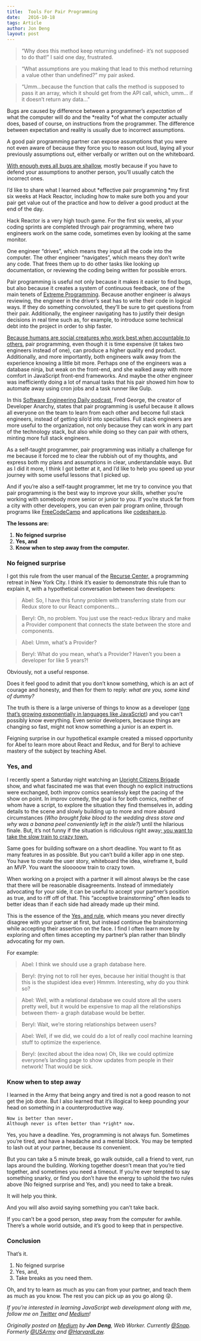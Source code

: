 ```yaml
---
title:  Tools For Pair Programming
date:   2016-10-18
tags: Article
author: Jon Deng
layout: post
---
```

> “Why does this method keep returning undefined- it’s not supposed to do that!” I said one day, frustrated.

> “What assumptions are you making that lead to this method returning a value other than undefined?” my pair asked.

> “Umm…because the function that calls the method is supposed to pass it an array, which it should get from the API call, which, umm… if it doesn’t return any data…”

Bugs are caused by difference between a programmer’s *expectation* of what the computer will do and the *reality *of what the computer actually does, based of course, on instructions from the programmer. The difference between expectation and reality is usually due to incorrect assumptions.

A good pair programming partner can expose assumptions that you were not even aware of because they force you to reason out loud, laying all your previously assumptions out, either verbally or written out on the whiteboard.

[With enough eyes all bugs are shallow](https://www.wikiwand.com/en/Linus's_Law), mostly because if you have to defend your assumptions to another person, you’ll usually catch the incorrect ones.

I’d like to share what I learned about *effective pair programming *my first six weeks at Hack Reactor, including how to make sure both you and your pair get value out of the practice and how to deliver a good product at the end of the day.

Hack Reactor is a very high touch game. For the first six weeks, all your coding sprints are completed through pair programming, where two engineers work on the same code, sometimes even by looking at the same monitor.

One engineer “drives”, which means they input all the code into the computer. The other engineer “navigates”, which means they don’t write any code. That frees them up to do other tasks like looking up documentation, or reviewing the coding being written for possible errors.

Pair programming is useful not only because it makes it easier to find bugs, but also because it creates a system of continuous feedback, one of the main tenets of [Extreme Programming](https://www.wikiwand.com/en/Extreme_programming). Because another engineer is always reviewing, the engineer in the driver’s seat has to write their code in logical ways. If they do something convoluted, they’ll be sure to get questions from their pair. Additionally, the engineer navigating has to justify their design decisions in real time such as, for example, to introduce some technical debt into the project in order to ship faster.

[Because humans are social creatures who work best when accountable to others](https://medium.com/@JonDeng/veteran-imposter-syndrome-5cfc1465b014#.p8mqlxukf), pair programming, even though it is time expensive (it takes two engineers instead of one), can produce a higher quality end product. Additionally, and more importantly, both engineers walk away from the experience knowing a little bit more. Perhaps one of the engineers was a database ninja, but weak on the front-end, and she walked away with more comfort in JavaScript front-end frameworks. And maybe the other engineer was inefficiently doing a lot of manual tasks that his pair showed him how to automate away using cron jobs and a task runner like Gulp.

In this [Software Engineering Daily podcast](https://www.wikiwand.com/en/Extreme_programming), Fred George, the creator of Developer Anarchy, states that pair programming is useful because it allows all everyone on the team to learn from each other and become full stack engineers, instead of getting silo’d into specialties. Full stack engineers are more useful to the organization, not only because they can work in any part of the technology stack, but also while doing so they can pair with others, minting more full stack engineers.

As a self-taught programmer, pair programming was initially a challenge for me because it forced me to clear the rubbish out of my thoughts, and express both my plans and assumptions in clear, understandable ways. But as I did it more, I think I got better at it, and I’d like to help you speed up your journey with some useful lessons that I picked up.

And if you’re also a self-taught programmer, let me try to convince you that pair programming is the best way to improve your skills, whether you’re working with somebody more senior or junior to you. If you’re stuck far from a city with other developers, you can even pair program online, through programs like [FreeCodeCamp](https://www.quora.com/Is-pair-programming-a-part-of-the-program-requirements-for-Free-Code-Camp) and applications like [codeshare.io](https://codeshare.io/).

**The lessons are:**

1.  **No feigned surprise**
2.  **Yes, and**
3.  **Know when to step away from the computer.**

### No feigned surprise

I got this rule from the user manual of the [Recurse Center,](https://www.recurse.com/manual) a programming retreat in New York City. I think it’s easier to demonstrate this rule than to explain it, with a hypothetical conversation between two developers:

> Abel: So, I have this funny problem with transferring state from our Redux store to our React components…

> Beryl: Oh, no problem. You just use the react-redux library and make a Provider component that connects the state between the store and components.

> Abel: Umm, what’s a Provider?

> Beryl: What do you mean, what’s a Provider? Haven’t you been a developer for like 5 years?!

Obviously, not a useful response.

Does it feel good to admit that you don’t know something, which is an act of courage and honesty, and then for them to reply: *what are you, some kind of dummy?*

The truth is there is a large universe of things to know as a developer ([one that’s growing exponentially in languages like JavaScript](https://hackernoon.com/how-it-feels-to-learn-javascript-in-2016-d3a717dd577f#.dzcodaf12)) and you can’t possibly know everything. Even senior developers, because things are changing so fast, might not know something a junior is an expert in.

Feigning surprise in our hypothetical example created a missed opportunity for Abel to learn more about React and Redux, and for Beryl to achieve mastery of the subject by teaching Abel.

### Yes, and

I recently spent a Saturday night watching an [Upright Citizens Brigade](https://www.ucbtheatre.com/) show, and what fascinated me was that even though no explicit instructions were exchanged, both improv comics seamlessly kept the pacing of the show on point. In improv comedy, the goal is for both comics, neither of whom have a script, to explore the situation they find themselves in, adding details to the scene and slowly building up to more and more absurd circumstances (*Who brought fake blood to the wedding dress store and why was a banana peel conveniently left in the aisle?*) until the hilarious finale. But, it’s not funny if the situation is ridiculous right away;[ you want to take the slow train to crazy town.](http://www.newyorker.com/magazine/2016/09/05/upright-citizens-brigades-comedy-empire)

Same goes for building software on a short deadline. You want to fit as many features in as possible. But you can’t build a killer app in one step. You have to create the user story, whiteboard the idea, wireframe it, build an MVP. You want the slooooow train to crazy town.

When working on a project with a partner it will almost always be the case that there will be reasonable disagreements. Instead of immediately advocating for your side, it can be useful to accept your partner’s position as true, and to riff off of that. This “acceptive brainstorming” often leads to better ideas than if each side had already made up their mind.

This is the essence of the [Yes, and rule](https://www.wikiwand.com/en/Yes,_and...), which means you never directly disagree with your partner at first, but instead continue the brainstorming while accepting their assertion on the face. I find I often learn more by exploring and often times accepting my partner’s plan rather than blindly advocating for my own.

For example:

> Abel: I think we should use a graph database here.

> Beryl: (trying not to roll her eyes, because her initial thought is that this is the stupidest idea ever) Hmmm. Interesting, why do you think so?

> Abel: Well, with a relational database we could store all the users pretty well, but it would be expensive to map all the relationships between them- a graph database would be better.

> Beryl: Wait, we’re storing relationships between users?

> Abel: Well, if we did, we could do a lot of really cool machine learning stuff to optimize the experience.

> Beryl: (excited about the idea now) Oh, like we could optimize everyone’s landing page to show updates from people in their network! That would be sick.

### Know when to step away

I learned in the Army that being angry and tired is not a good reason to not get the job done. But I also learned that it’s illogical to keep pounding your head on something in a counterproductive way.

    Now is better than never.
    Although never is often better than *right* now. 

Yes, you have a deadline. Yes, programming is not always fun. Sometimes you’re tired, and have a headache and a mental block. You may be tempted to lash out at your partner, because its convenient.

But you can take a 5 minute break, go walk outside, call a friend to vent, run laps around the building. Working together doesn’t mean that you’re tied together, and sometimes you need a timeout. If you’re ever tempted to say something snarky, or find you don’t have the energy to uphold the two rules above (No feigned surprise and Yes, and) you need to take a break.

It will help you think.

And you will also avoid saying something you can’t take back.

If you can’t be a good person, step away from the computer for awhile. There’s a whole world outside, and it’s good to keep that in perspective.

### Conclusion

That’s it.

1.  No feigned surprise
2.  Yes, and,
3.  Take breaks as you need them.

Oh, and try to learn as much as you can from your partner, and teach them as much as you know. The rest you can pick up as you go along 😜.

_If you’re interested in learning JavaScript web development along with me, follow me on [Twitter](https://twitter.com/jondeng) and [Medium](https://medium.com/@JonDeng)!_

_Originally posted on [Medium](https://medium.com/operation-code/tools-for-pair-programming-dd7a734d7b96#.2x8r91nep) by **Jon Deng**, Web Worker. Currently [@Snap](http://twitter.com/Snap). Formerly [@USArmy](http://twitter.com/USArmy) and [@HarvardLaw](http://twitter.com/HarvardLaw)._